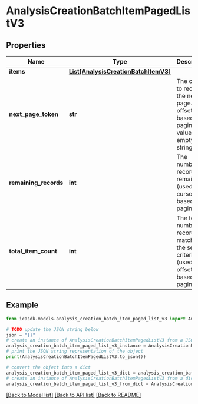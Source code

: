 # AnalysisCreationBatchItemPagedListV3


## Properties

Name | Type | Description | Notes
------------ | ------------- | ------------- | -------------
**items** | [**List[AnalysisCreationBatchItemV3]**](AnalysisCreationBatchItemV3.md) |  | 
**next_page_token** | **str** | The cursor to request the next page. For offset-based paging the value is an empty string. | [optional] 
**remaining_records** | **int** | The number of records remaining (used in cursor based pagination) | [optional] 
**total_item_count** | **int** | The total number of records matching the search criteria (used in offset based pagination) | [optional] 

## Example

```python
from icasdk.models.analysis_creation_batch_item_paged_list_v3 import AnalysisCreationBatchItemPagedListV3

# TODO update the JSON string below
json = "{}"
# create an instance of AnalysisCreationBatchItemPagedListV3 from a JSON string
analysis_creation_batch_item_paged_list_v3_instance = AnalysisCreationBatchItemPagedListV3.from_json(json)
# print the JSON string representation of the object
print(AnalysisCreationBatchItemPagedListV3.to_json())

# convert the object into a dict
analysis_creation_batch_item_paged_list_v3_dict = analysis_creation_batch_item_paged_list_v3_instance.to_dict()
# create an instance of AnalysisCreationBatchItemPagedListV3 from a dict
analysis_creation_batch_item_paged_list_v3_from_dict = AnalysisCreationBatchItemPagedListV3.from_dict(analysis_creation_batch_item_paged_list_v3_dict)
```
[[Back to Model list]](../README.md#documentation-for-models) [[Back to API list]](../README.md#documentation-for-api-endpoints) [[Back to README]](../README.md)


